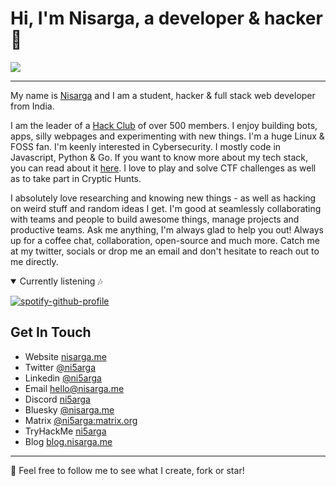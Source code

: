 # Hi, I'm Nisarga, a developer & hacker 👋


![](https://e1.pxfuel.com/desktop-wallpaper/936/34/desktop-wallpaper-aesthetic-anime-gifs-laptop-rain-gaming-anime-girl-aesthetic.jpg)

---

My name is [Nisarga](https://nisarga.me) and I am a student, hacker & full stack web developer from India.

I am the leader of a [Hack Club](https://hackclub.com) of over 500 members. I enjoy building bots, apps, silly webpages and experimenting with new things. I'm a huge Linux & FOSS fan. I'm keenly interested in Cybersecurity. I mostly code in Javascript, Python & Go. If you want to know more about my tech stack, you can read about it [here](https://nisarga.me/about). I love to play and solve CTF challenges as well as to take part in Cryptic Hunts. 

I absolutely love researching and knowing new things - as well as hacking on weird stuff and random ideas I get. I'm good at seamlessly collaborating with teams and people to build awesome things, manage projects and productive teams. Ask me anything, I'm always glad to help you out! Always up for a coffee chat, collaboration, open-source and much more. Catch me at my twitter, socials or drop me an email and don't hesitate to reach out to me directly.


  
<details open>

  <summary>Currently listening 🎶</summary>
  
[![spotify-github-profile](https://spotify-github-profile.vercel.app/api/view?uid=2g78prniwnob6e44but33jbyq&cover_image=true&theme=novatorem&show_offline=false&background_color=121212&interchange=false&bar_color=53b14f&bar_color_cover=false)](https://spotify-github-profile.vercel.app/api/view?uid=2g78prniwnob6e44but33jbyq&redirect=true)
</details>


## Get In Touch

- Website [nisarga.me](https://nisarga.me)
- Twitter [@ni5arga](https://twitter.com/ni5arga)
- Linkedin [@ni5arga](https://www.linkedin.com/in/ni5arga/)
- Email [hello@nisarga.me](mailto:hello@nisarga.me)
- Discord [ni5arga](https://discord.com/users/746040983992533072)
- Bluesky [@nisarga.me](https://bsky.app/profile/nisarga.me)
- Matrix [@ni5arga:matrix.org](https://matrix.to/#/@ni5arga:matrix.org)
- TryHackMe [ni5arga](https://tryhackme.com/p/ni5arga)
- Blog [blog.nisarga.me](https://blog.nisarga.me)

---
🍃 Feel free to follow me to see what I create, fork or star!
